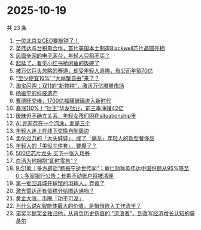 # 2025-10-19

共 23 条

<!-- BEGIN 36KR -->
<!-- 最后更新时间 2025-10-19 11:49:09 +0800 -->
1. [一位北京女CEO要敲钟了！](https://36kr.com/p/3514451621075848)
1. [英伟达与台积电合作，首片美国本土制造Blackwell芯片晶圆亮相](https://36kr.com/p/3514429338426503)
1. [风靡全网的电子茅台，年轻人只租不买？](https://36kr.com/p/3514283432516481)
1. [起猛了，看见小红书抢闲鱼的饭碗了](https://36kr.com/p/3514290006186883)
1. [被万亿巨头忽略的赛道，却受年轻人追捧，有公司年销70亿](https://36kr.com/p/3514727191207047)
1. [“至少便宜10%” “大闸蟹自由”来了？](https://36kr.com/p/3514209326767236)
1. [淘宝闪购：双11的“新物种”，激活万亿增量市场](https://36kr.com/p/3514480606075780)
1. [杨振宁的科技遗产](https://36kr.com/p/3514580196202882)
1. [曹德旺交棒，1700亿福耀玻璃进入新时代](https://36kr.com/p/3514379783166084)
1. [暴涨110%！“钴王”华友钴业，前三季净赚42亿](https://36kr.com/p/3514045360314502)
1. [暧昧但不确立关系，年轻女孩们困在situationship里](https://36kr.com/p/3512964102970499)
1. [AI 并非存在一个泡沫，而是三个](https://36kr.com/p/3477998551423360)
1. [年轻人迷上在线下交换自制周边](https://36kr.com/p/3514829566990465)
1. [卖价过万的「大头娃娃」，成了「痛系」年轻人的新型奢侈品](https://36kr.com/p/3512963909246089)
1. [年轻人的「美役三件套」，要爆了？](https://36kr.com/p/3515532050848642)
1. [500亿芯片龙头 买下一张入场券](https://36kr.com/p/3514116401798279)
1. [白酒为何拥抱“即时零售”？](https://36kr.com/p/3514029038983552)
1. [9点1氪｜多方辟谣“杨振宁逝世传闻”；黄仁勋称英伟达中国份额从95%降至0；多家银行公告：长期不动账户将被清理](https://36kr.com/p/3513989560523908)
1. [第一批回县城开球馆的羽球人，卷疯了](https://36kr.com/p/3512961349786754)
1. [激光雷达还有蛋糕分给图达通吗？](https://36kr.com/p/3514017849678723)
1. [黄金大涨，币圈「功不可没」](https://36kr.com/p/3514014449523840)
1. [为什么说AI智能体最大的价值，是悄悄嵌入工作流里？](https://36kr.com/p/3494948233632902)
1. [诺奖半额奖金独归他，从背负历史伤痕的 "流浪者"，到改写经济增长认知的莫基尔](https://36kr.com/p/3512980873042818)
<!-- END 36KR -->